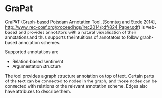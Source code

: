 # GraPat

GraPAT (Graph-based Potsdam Annotation Tool, [Sonntag and Stede 2014], http://www.lrec-conf.org/proceedings/lrec2014/pdf/824_Paper.pdf) is web-based
and provides annotators with a natural visualisation of their annotations and thus supports the 
intuitions of annotators to follow graph-based annotation schemes.

Supported annotations are
- Relation-based sentiment
- Argumentation structure

The tool provides a graph structure annotation on top of text. Certain parts of the text can be connected to
nodes in the graph, and those nodes can be connected with relations of the relevant annotation scheme.
Edges also have attributes to describe them.
